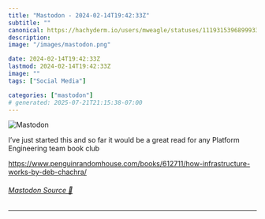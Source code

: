 ```yaml
---
title: "Mastodon - 2024-02-14T19:42:33Z"
subtitle: ""
canonical: https://hachyderm.io/users/mweagle/statuses/111931539689993323
description:
image: "/images/mastodon.png"

date: 2024-02-14T19:42:33Z
lastmod: 2024-02-14T19:42:33Z
image: ""
tags: ["Social Media"]

categories: ["mastodon"]
# generated: 2025-07-21T21:15:38-07:00
---
```

![Mastodon](/images/mastodon.png)

<p>I’ve just started this and so far it would be a great read for any Platform Engineering team book club</p><p><a href="https://www.penguinrandomhouse.com/books/612711/how-infrastructure-works-by-deb-chachra/" target="_blank" rel="nofollow noopener noreferrer" translate="no"><span class="invisible">https://www.</span><span class="ellipsis">penguinrandomhouse.com/books/6</span><span class="invisible">12711/how-infrastructure-works-by-deb-chachra/</span></a></p>


###### [Mastodon Source 🐘](https://hachyderm.io/@mweagle/111931539689993323)

___
